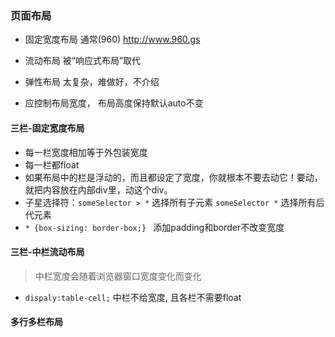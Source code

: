 ### 页面布局
- 固定宽度布局 通常(960)  http://www.960.gs
- 流动布局 被“响应式布局”取代
- 弹性布局 太复杂，难做好，不介绍

- 应控制布局宽度， 布局高度保持默认auto不变

#### 三栏-固定宽度布局
- 每一栏宽度相加等于外包装宽度
- 每一栏都float
- 如果布局中的栏是浮动的，而且都设定了宽度，你就根本不要去动它！要动，就把内容放在内部div里，动这个div。
- 子星选择符：`someSelector > *` 选择所有子元素 `someSelector *` 选择所有后代元素
- `* {box-sizing: border-box;} ` 添加padding和border不改变宽度

#### 三栏-中栏流动布局
> 中栏宽度会随着浏览器窗口宽度变化而变化
- `dispaly:table-cell;` 中栏不给宽度, 且各栏不需要float

#### 多行多栏布局



